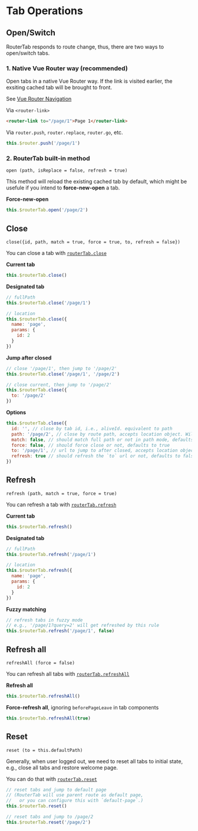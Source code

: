 # Tab Operations

## Open/Switch

RouterTab responds to route change, thus, there are two ways to open/switch tabs.

### 1. Native Vue Router way (recommended)

Open tabs in a native Vue Router way. If the link is visited earlier, the exsiting cached tab will be brought to front.

See [Vue Router Navigation](https://router.vuejs.org/guide/essentials/navigation.html)

Via `<router-link>`

``` html
<router-link to="/page/1">Page 1</router-link>
```

Via `router.push`, `router.replace`, `router.go`, etc.

``` javascript
this.$router.push('/page/1')
```

### 2. RouterTab built-in method

`open (path, isReplace = false, refresh = true)`

This method will reload the existing cached tab by default, which might be usefule if you intend to **force-new-open** a tab.

<doc-links api="#routertab-open" demo="/default/"></doc-links>

**Force-new-open**

``` javascript
this.$routerTab.open('/page/2')
```

## Close

`close({id, path, match = true, force = true, to, refresh = false})`

You can close a tab with [`routerTab.close`](../../api/README.md#routertab-close)

<doc-links api="#routertab-close" demo="/default/"></doc-links>

**Current tab**

``` js
this.$routerTab.close()
```

**Designated tab**
``` js
// fullPath
this.$routerTab.close('/page/1')

// location
this.$routerTab.close({
  name: 'page',
  params: {
    id: 2
  }
})
```

**Jump after closed**

``` js
// close '/page/1', then jump to '/page/2'
this.$routerTab.close('/page/1', '/page/2')

// close current, then jump to '/page/2'
this.$routerTab.close({
  to: '/page/2'
})
```

**Options**

``` js
this.$routerTab.close({
  id: '', // close by tab id, i.e., aliveId. equivalent to path
  path: '/page/2', // close by route path, accepts location object. Will close current tab if neither id nor path is provided.
  match: false, // should match full path or not in path mode, defaults to true
  force: false, // should force close or not, defaults to true
  to: '/page/1', // url to jump to after closed, accepts location object.
  refresh: true // should refresh the `to` url or not, defaults to false
})
```


## Refresh

`refresh (path, match = true, force = true)`

You can refresh a tab with [`routerTab.refresh`](../../api/README.md#routertab-refresh)

<doc-links api="#routertab-refresh" demo="/default/"></doc-links>

**Current tab**

``` js
this.$routerTab.refresh()
```

**Designated tab**
``` js
// fullPath
this.$routerTab.refresh('/page/1')

// location
this.$routerTab.refresh({
  name: 'page',
  params: {
    id: 2
  }
})
```

**Fuzzy matching**
``` js
// refresh tabs in fuzzy mode
// e.g., '/page/1?query=2' will get refreshed by this rule
this.$routerTab.refresh('/page/1', false)
```


## Refresh all

`refreshAll (force = false)`

You can refresh all tabs with [`routerTab.refreshAll`](../../api/README.md#routertab-refreshall)

**Refresh all**

``` js
this.$routerTab.refreshAll()
```

**Force-refresh all**, ignoring `beforePageLeave` in tab components

``` js
this.$routerTab.refreshAll(true)
```


## Reset

`reset (to = this.defaultPath)`

Generally, when user logged out, we need to reset all tabs to initial state, e.g., close all tabs and restore welcome page.

You can do that with [`routerTab.reset`](../../api/README.md#routertab-reset)

``` js
// reset tabs and jump to default page
// (RouterTab will use parent route as default page, 
//   or you can configure this with `default-page`.)
this.$routerTab.reset()

// reset tabs and jump to /page/2
this.$routerTab.reset('/page/2')
```
